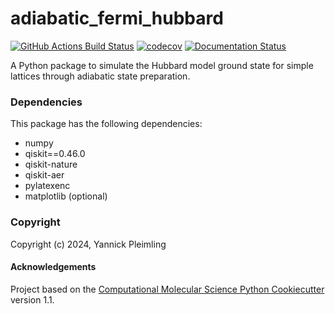 adiabatic_fermi_hubbard
==============================
[//]: # (Badges)
[![GitHub Actions Build Status](https://github.com/y-pleim/adiabatic_fermi_hubbard/workflows/CI/badge.svg)](https://github.com/y-pleim/adiabatic_fermi_hubbard/actions?query=workflow%3ACI)
[![codecov](https://codecov.io/gh/y-pleim/adiabatic_fermi_hubbard/branch/main/graph/badge.svg)](https://codecov.io/gh/y-pleim/adiabatic_fermi_hubbard/branch/main)
[![Documentation Status](https://readthedocs.org/projects/adiabatic-fermi-hubbard/badge/?version=latest)](https://adiabatic-fermi-hubbard.readthedocs.io/en/latest/?badge=latest)


A Python package to simulate the Hubbard model ground state for simple lattices through adiabatic state preparation.

### Dependencies

This package has the following dependencies:
- numpy
- qiskit==0.46.0
- qiskit-nature
- qiskit-aer
- pylatexenc
- matplotlib (optional)


### Copyright

Copyright (c) 2024, Yannick Pleimling


#### Acknowledgements
 
Project based on the 
[Computational Molecular Science Python Cookiecutter](https://github.com/molssi/cookiecutter-cms) version 1.1.
